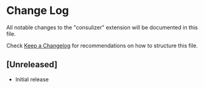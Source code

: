 # Change Log

All notable changes to the "consulizer" extension will be documented in this file.

Check [Keep a Changelog](http://keepachangelog.com/) for recommendations on how to structure this file.

## [Unreleased]

- Initial release
